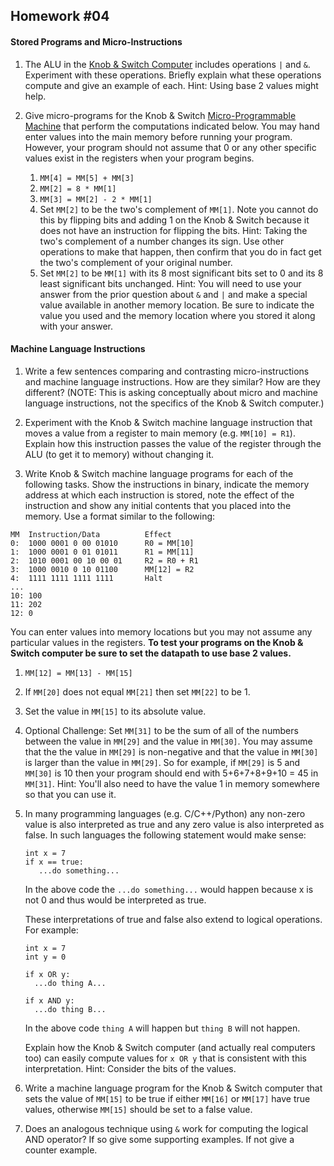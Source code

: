 ## Homework #04

#### Stored Programs and Micro-Instructions  

1. The ALU in the [Knob & Switch Computer](http://users.dickinson.edu/~braught/kands/KandS2/dpandmem.html) includes operations `|` and `&`. Experiment with these operations.  Briefly explain what these operations compute and give an example of each.  Hint: Using base 2 values might help.

1. Give micro-programs for the Knob & Switch [Micro-Programmable Machine](http://users.dickinson.edu/~braught/kands/KandS2/micromachine.html)
that perform the computations indicated below. You may hand enter values into the main memory before running your program.  However, your program should not assume that 0 or any other specific values exist in the registers when your program begins.
   1. `MM[4] = MM[5] + MM[3]`
   1. `MM[2] = 8 * MM[1]`
   1. `MM[3] = MM[2] - 2 * MM[1]`
   1. Set `MM[2]` to be the two's complement of `MM[1]`. Note you cannot do this by flipping bits and adding 1 on the Knob & Switch because it does not have an instruction for flipping the bits. Hint: Taking the two's complement of a number changes its sign. Use other operations to make that happen, then confirm that you do in fact get the two's complement of your original number.
   1. Set `MM[2]` to be `MM[1]` with its 8 most significant bits set to 0 and its 8 least significant bits unchanged.  Hint: You will need to use your answer from the prior question about `&` and `|` and make a special value available in another memory location.  Be sure to indicate the value you used and the memory location where you stored it along with your answer.

#### Machine Language Instructions  

1. Write a few sentences comparing and contrasting micro-instructions and machine language instructions. How are they similar? How are they different?  (NOTE: This is asking conceptually about micro and machine language instructions, not the specifics of the Knob & Switch computer.)

1. Experiment with the Knob & Switch machine language instruction that moves a value from a register to main memory (e.g. `MM[10] = R1`).  Explain how this instruction passes the value of the register through the ALU (to get it to memory) without changing it.

1. Write Knob & Switch machine language programs for each of the following tasks. Show the instructions in binary, indicate the memory address at which each instruction is stored, note the effect of the instruction and show any initial contents that you placed into the memory.  Use a format similar to the following:
```
MM  Instruction/Data          Effect
0:  1000 0001 0 00 01010      R0 = MM[10]
1:  1000 0001 0 01 01011      R1 = MM[11]
2:  1010 0001 00 10 00 01     R2 = R0 + R1
3:  1000 0010 0 10 01100      MM[12] = R2
4:  1111 1111 1111 1111       Halt
...
10: 100
11: 202
12: 0
```
You can enter values into memory locations but you may not assume any particular values in the registers.  __To test your programs on the Knob & Switch computer be sure to set the datapath to use base 2 values.__

   1. `MM[12] = MM[13] - MM[15]`
   1. If `MM[20]` does not equal `MM[21]` then set `MM[22]` to be 1.
   1. Set the value in `MM[15]` to its absolute value.
   1. Optional Challenge: Set `MM[31]` to be the sum of all of the numbers between the value in `MM[29]` and the value in `MM[30]`.  You may assume that the the value in `MM[29]` is non-negative and that the value in `MM[30]` is larger than the value in `MM[29]`.  So for example, if `MM[29]` is 5 and `MM[30]` is 10 then your program should end with 5+6+7+8+9+10 = 45 in `MM[31]`.  Hint: You'll also need to have the value 1 in memory somewhere so that you can use it.

1. In many programming languages (e.g. C/C++/Python) any non-zero value is also interpreted as true and any zero value is also interpreted as false. In such languages the following statement would make sense:
   ```
   int x = 7
   if x == true:
      ...do something...
   ```

   In the above code the `...do something...` would happen because x is not 0 and thus would be interpreted as true.

   These interpretations of true and false also extend to logical operations.  For example:
   ```
   int x = 7
   int y = 0

   if x OR y:
     ...do thing A...

   if x AND y:
     ...do thing B...
   ```

   In the above code `thing A` will happen but `thing B` will not happen.

   Explain how the Knob & Switch computer (and actually real computers too) can easily compute values for `x OR y` that is consistent with this interpretation.  Hint: Consider the bits of the values.

1.  Write a machine language program for the Knob & Switch computer that sets the value of `MM[15]` to be true if either `MM[16]` or `MM[17]` have true values, otherwise `MM[15]` should be set to a false value.

1. Does an analogous technique using `&` work for computing the logical AND operator? If so give some supporting examples.  If not give a counter example.
